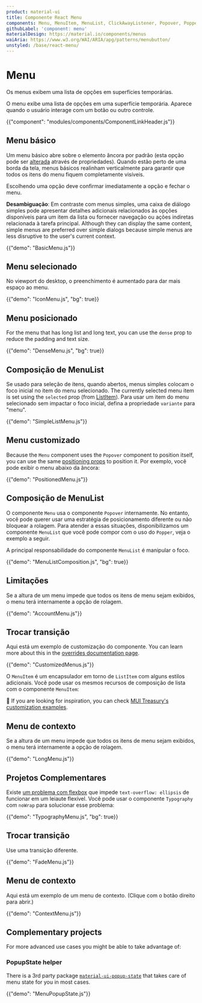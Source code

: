 ```yaml
---
product: material-ui
title: Componente React Menu
components: Menu, MenuItem, MenuList, ClickAwayListener, Popover, Popper
githubLabel: 'component: menu'
materialDesign: https://material.io/components/menus
waiAria: https://www.w3.org/WAI/ARIA/apg/patterns/menubutton/
unstyled: /base/react-menu/
---
```


# Menu

<p class="description">Os menus exibem uma lista de opções em superfícies temporárias.</p>

O menu exibe uma lista de opções em uma superfície temporária. Aparece quando o usuário interage com um botão ou outro controle.

{{"component": "modules/components/ComponentLinkHeader.js"}}

## Menu básico

Um menu básico abre sobre o elemento âncora por padrão (esta opção pode ser [alterada](#menu-positioning) através de propriedades). Quando estão perto de uma borda da tela, menus básicos realinham verticalmente para garantir que todos os itens do menu fiquem completamente visíveis.

Escolhendo uma opção deve confirmar imediatamente a opção e fechar o menu.

**Desambiguação**: Em contraste com menus simples, uma caixa de diálogo simples pode apresentar detalhes adicionais relacionados às opções disponíveis para um item da lista ou fornecer navegação ou ações indiretas relacionada à tarefa principal. Although they can display the same content, simple menus are preferred over simple dialogs because simple menus are less disruptive to the user's current context.

{{"demo": "BasicMenu.js"}}

## Menu selecionado

No viewport do desktop, o preenchimento é aumentado para dar mais espaço ao menu.

{{"demo": "IconMenu.js", "bg": true}}

## Menu posicionado

For the menu that has long list and long text, you can use the `dense` prop to reduce the padding and text size.

{{"demo": "DenseMenu.js", "bg": true}}

## Composição de MenuList

Se usado para seleção de itens, quando abertos, menus simples colocam o foco inicial no item do menu selecionado. The currently selected menu item is set using the `selected` prop (from [ListItem](/material-ui/api/list-item/)). Para usar um item do menu selecionado sem impactar o foco inicial, defina a propriedade `variante` para "menu".

{{"demo": "SimpleListMenu.js"}}

## Menu customizado

Because the `Menu` component uses the `Popover` component to position itself, you can use the same [positioning props](/material-ui/react-popover/#anchor-playground) to position it. Por exemplo, você pode exibir o menu abaixo da âncora:

{{"demo": "PositionedMenu.js"}}

## Composição de MenuList

O componente `Menu` usa o componente `Popover` internamente. No entanto, você pode querer usar uma estratégia de posicionamento diferente ou não bloquear a rolagem. Para atender a essas situações, disponibilizamos um componente `MenuList` que você pode compor com o uso do `Popper`, veja o exemplo a seguir.

A principal responsabilidade do componente `MenuList` é manipular o foco.

{{"demo": "MenuListComposition.js", "bg": true}}

## Limitações

Se a altura de um menu impede que todos os itens de menu sejam exibidos, o menu terá internamente a opção de rolagem.

{{"demo": "AccountMenu.js"}}

## Trocar transição

Aqui está um exemplo de customização do componente. You can learn more about this in the [overrides documentation page](/material-ui/customization/how-to-customize/).

{{"demo": "CustomizedMenus.js"}}

O `MenuItem` é um encapsulador em torno de `ListItem` com alguns estilos adicionais. Você pode usar os mesmos recursos de composição de lista com o componente `MenuItem`:

🎨 If you are looking for inspiration, you can check [MUI Treasury's customization examples](https://mui-treasury.com/styles/menu/).

## Menu de contexto

Se a altura de um menu impede que todos os itens de menu sejam exibidos, o menu terá internamente a opção de rolagem.

{{"demo": "LongMenu.js"}}

## Projetos Complementares

Existe [um problema com flexbox](https://bugs.chromium.org/p/chromium/issues/detail?id=327437) que impede `text-overflow: ellipsis` de funcionar em um leiaute flexível. Você pode usar o componente `Typography` com `noWrap` para solucionar esse problema:

{{"demo": "TypographyMenu.js", "bg": true}}

## Trocar transição

Use uma transição diferente.

{{"demo": "FadeMenu.js"}}

## Menu de contexto

Aqui está um exemplo de um menu de contexto. (Clique com o botão direito para abrir.)

{{"demo": "ContextMenu.js"}}

## Complementary projects

For more advanced use cases you might be able to take advantage of:

### PopupState helper

There is a 3rd party package [`material-ui-popup-state`](https://github.com/jcoreio/material-ui-popup-state) that takes care of menu state for you in most cases.

{{"demo": "MenuPopupState.js"}}
